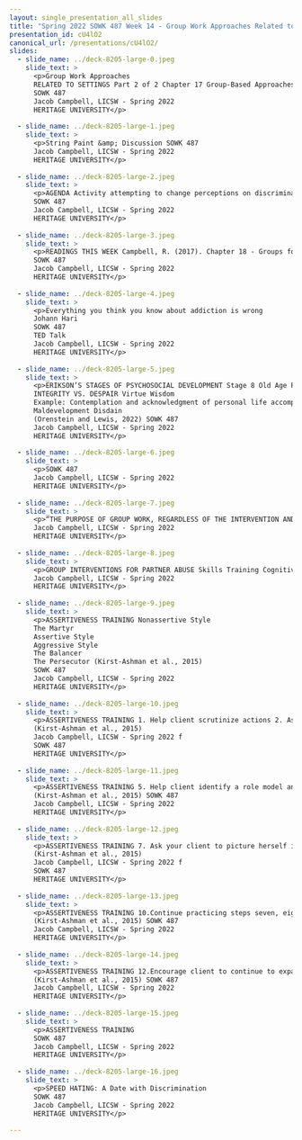 ```yaml
---
layout: single_presentation_all_slides
title: "Spring 2022 SOWK 487 Week 14 - Group Work Approaches Related to Setting II"
presentation_id: cU4lO2
canonical_url: /presentations/cU4lO2/
slides:
  - slide_name: ../deck-8205-large-0.jpeg
    slide_text: >
      <p>Group Work Approaches
      RELATED TO SETTINGS Part 2 of 2 Chapter 17 Group-Based Approaches to Preventing Adolescent Substance Abuse: The State of Social Work Science Chapter 18 Groups for older adults Chapter 20 Group Interventions for Partner Abuse
      SOWK 487
      Jacob Campbell, LICSW - Spring 2022
      HERITAGE UNIVERSITY</p>
      
  - slide_name: ../deck-8205-large-1.jpeg
    slide_text: >
      <p>String Paint &amp; Discussion SOWK 487
      Jacob Campbell, LICSW - Spring 2022
      HERITAGE UNIVERSITY</p>
      
  - slide_name: ../deck-8205-large-2.jpeg
    slide_text: >
      <p>AGENDA Activity attempting to change perceptions on discrimination TED Talk about substance abuse Thoughts about developmental process with older adults Group interventions for partner abuse
      SOWK 487
      Jacob Campbell, LICSW - Spring 2022
      HERITAGE UNIVERSITY</p>
      
  - slide_name: ../deck-8205-large-3.jpeg
    slide_text: >
      <p>READINGS THIS WEEK Campbell, R. (2017). Chapter 18 - Groups for older adults. In C. D. Garvin, L. M. Gutierrez, &amp; M. J. Galinsky (Eds.), Handbook of Social Work with Groups (pp. 306-330). The Guilford Press. Córdova, D., Alers-Rojas, F., Perron, B., Salas-Wright, C. P., &amp; Vaughn, M. G. (2017). Chapter 17 - Group-based approaches to preventing adolescent substance abuse: The state of social work science. In C. D. Garvin, L. M. Gutierrez, &amp; M. J. Galinsky Handbook of Social Work with Groups (pp. 287-305). The Guilford Press. Saunders, D. G. (2017). Chapter 20 - Group interventions for partner abuse. In C. D. Garvin, L. M. Gutierrez, &amp; M. J. Galinsky Handbook of Social Work with Groups (pp. 344-359). The Guilford Press.
      SOWK 487
      Jacob Campbell, LICSW - Spring 2022
      HERITAGE UNIVERSITY</p>
      
  - slide_name: ../deck-8205-large-4.jpeg
    slide_text: >
      <p>Everything you think you know about addiction is wrong
      Johann Hari
      SOWK 487
      TED Talk
      Jacob Campbell, LICSW - Spring 2022
      HERITAGE UNIVERSITY</p>
      
  - slide_name: ../deck-8205-large-5.jpeg
    slide_text: >
      <p>ERIKSON’S STAGES OF PSYCHOSOCIAL DEVELOPMENT Stage 8 Old Age Period
      INTEGRITY VS. DESPAIR Virtue Wisdom
      Example: Contemplation and acknowledgment of personal life accomplishments
      Maldevelopment Disdain
      (Orenstein and Lewis, 2022) SOWK 487
      Jacob Campbell, LICSW - Spring 2022
      HERITAGE UNIVERSITY</p>
      
  - slide_name: ../deck-8205-large-6.jpeg
    slide_text: >
      <p>SOWK 487
      Jacob Campbell, LICSW - Spring 2022
      HERITAGE UNIVERSITY</p>
      
  - slide_name: ../deck-8205-large-7.jpeg
    slide_text: >
      <p>“THE PURPOSE OF GROUP WORK, REGARDLESS OF THE INTERVENTION AND THE PHYSICAL AND COGNITIVE LEVELS OF THE PARTICIPANTS, IS TO ENABLE THE OLDER ADULT TO FUNCTION AT THE HIGHEST LEVEL POSSIBLE AND TO PUSH THE BOUNDARIES OF WHAT THE INDIVIDUAL, FAMILY, OR SOCIETY AT LARGE EXPECTS FROM A CERTAIN PERSON IN A CERTAIN SITUATION. GROUPS PROVIDE A CUSHION, A WAY TO SAFELY EXPLORE ONE’S OWN IDENTITY AND TO FORGE NEW CONNECTIONS WITH OTHERS” Campbell (2017) in Handbook of Social Work with Groups, p. 307 SOWK 487
      Jacob Campbell, LICSW - Spring 2022
      HERITAGE UNIVERSITY</p>
      
  - slide_name: ../deck-8205-large-8.jpeg
    slide_text: >
      <p>GROUP INTERVENTIONS FOR PARTNER ABUSE Skills Training Cognitive Restructuring Sex Role Resocialization Awareness of Control Tactics Family Systems Trauma Therapy (Saunders, 2017) SOWK 487
      Jacob Campbell, LICSW - Spring 2022
      HERITAGE UNIVERSITY</p>
      
  - slide_name: ../deck-8205-large-9.jpeg
    slide_text: >
      <p>ASSERTIVENESS TRAINING Nonassertive Style
      The Martyr
      Assertive Style
      Aggressive Style
      The Balancer
      The Persecutor (Kirst-Ashman et al., 2015)
      SOWK 487
      Jacob Campbell, LICSW - Spring 2022
      HERITAGE UNIVERSITY</p>
      
  - slide_name: ../deck-8205-large-10.jpeg
    slide_text: >
      <p>ASSERTIVENESS TRAINING 1. Help client scrutinize actions 2. Ask client to make a record of situations 3. Help client select and focus on some speci ic instances 4.Help client analyze how reacted
      (Kirst-Ashman et al., 2015)
      Jacob Campbell, LICSW - Spring 2022 f
      SOWK 487
      HERITAGE UNIVERSITY</p>
      
  - slide_name: ../deck-8205-large-11.jpeg
    slide_text: >
      <p>ASSERTIVENESS TRAINING 5. Help client identify a role model and examine how that person handled a situation requiring assertiveness 6. Assist your client in identifying a range of other new responses for situations where she lacks assertiveness
      (Kirst-Ashman et al., 2015) SOWK 487
      Jacob Campbell, LICSW - Spring 2022
      HERITAGE UNIVERSITY</p>
      
  - slide_name: ../deck-8205-large-12.jpeg
    slide_text: >
      <p>ASSERTIVENESS TRAINING 7. Ask your client to picture herself in the identi ied problematic situation 8. Help your client practice the way she has envisioned herself being more assertive (role playing, unresolved real life situations) 9. Review new assertive responses
      (Kirst-Ashman et al., 2015)
      Jacob Campbell, LICSW - Spring 2022 f
      SOWK 487
      HERITAGE UNIVERSITY</p>
      
  - slide_name: ../deck-8205-large-13.jpeg
    slide_text: >
      <p>ASSERTIVENESS TRAINING 10.Continue practicing steps seven, eight, and nine until comfortable. 11.Direct client to try out her new assertiveness approach in reallife situations
      (Kirst-Ashman et al., 2015) SOWK 487
      Jacob Campbell, LICSW - Spring 2022
      HERITAGE UNIVERSITY</p>
      
  - slide_name: ../deck-8205-large-14.jpeg
    slide_text: >
      <p>ASSERTIVENESS TRAINING 12.Encourage client to continue to expand her assertiveness repertoire until such behavior becomes part of her personal interactive style 13.Reinforce your client for her achievements in becoming more assertive
      (Kirst-Ashman et al., 2015) SOWK 487
      Jacob Campbell, LICSW - Spring 2022
      HERITAGE UNIVERSITY</p>
      
  - slide_name: ../deck-8205-large-15.jpeg
    slide_text: >
      <p>ASSERTIVENESS TRAINING
      SOWK 487
      Jacob Campbell, LICSW - Spring 2022
      HERITAGE UNIVERSITY</p>
      
  - slide_name: ../deck-8205-large-16.jpeg
    slide_text: >
      <p>SPEED HATING: A Date with Discrimination
      SOWK 487
      Jacob Campbell, LICSW - Spring 2022
      HERITAGE UNIVERSITY</p>
      
---
```

